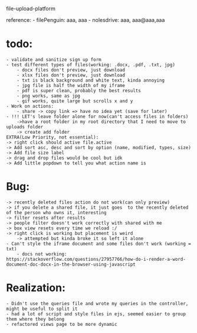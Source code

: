 file-upload-platform

reference:
    - filePenguin: aaa, aaa
    - nolesdrive: aaa, aaa@aaa,aaa
# todo:
    - validate and sanitize sign up form
    - test different types of files(working: .docx, .pdf, .txt, jpg)
        - docx files don't preview, just download
        - xlsx files don't preview, just download 
        - txt is black background and white text, kinda annoying
        - jpg file is half the width of my iframe
        - pdf is super clean, probably the best results
        - png works, same as jpg
        - gif works, quite large but scrolls x and y
    - Work on actions:
        - share -> copy link => have no idea yet (save for later)
    - !!! LET's leave folder alone for now(can't access files in folders)
        ->have a root folder in my root directory that I need to move to uploads folder
        -> create add folder 
    EXTRA(Low Priority, not essential):
    -> right click should active file.active 
    -> Add sort asc, desc and sort by option (name, modified, types, size)
    -> Add file size label
    -> drag and drop files would be cool but idk
    -> Add little popdown to tell you what action name is   
# Bug: 
    -> recently deleted files action do not work(can only preview)
    -> if you delete a shared file, it just goes  to the recently deleted of the person who owns it, interesting
    -> filter resets after results
    -> people filter doesn't work correctly with shared with me
    -> box view resets every time we reload :/
    -> right click is working but placement is weird
        -> attempted but kinda broke it so left it alone
    - Can't style the iframe document and some files don't work (working = txt)
        - docs not working: https://stackoverflow.com/questions/27957766/how-do-i-render-a-word-document-doc-docx-in-the-browser-using-javascript

# Realization:
    - Didn't use the queries file and wrote my queries in the controller, might be useful to split it
    - had a lot of script and style files in ejs, seemed easier to group them where they belong
    - refactored views page to be more dynamic
